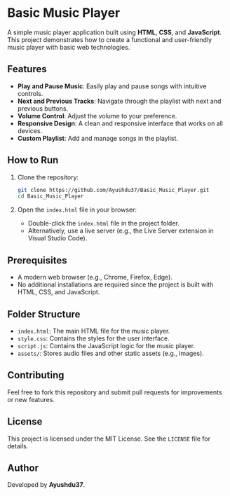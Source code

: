 # Basic Music Player

A simple music player application built using **HTML**, **CSS**, and **JavaScript**. This project demonstrates how to create a functional and user-friendly music player with basic web technologies.

## Features
- **Play and Pause Music**: Easily play and pause songs with intuitive controls.
- **Next and Previous Tracks**: Navigate through the playlist with next and previous buttons.
- **Volume Control**: Adjust the volume to your preference.
- **Responsive Design**: A clean and responsive interface that works on all devices.
- **Custom Playlist**: Add and manage songs in the playlist.

## How to Run
1. Clone the repository:
   ```bash
   git clone https://github.com/Ayushdu37/Basic_Music_Player.git
   cd Basic_Music_Player
   ```

2. Open the `index.html` file in your browser:
   - Double-click the `index.html` file in the project folder.
   - Alternatively, use a live server (e.g., the Live Server extension in Visual Studio Code).

## Prerequisites
- A modern web browser (e.g., Chrome, Firefox, Edge).
- No additional installations are required since the project is built with HTML, CSS, and JavaScript.

## Folder Structure
- `index.html`: The main HTML file for the music player.
- `style.css`: Contains the styles for the user interface.
- `script.js`: Contains the JavaScript logic for the music player.
- `assets/`: Stores audio files and other static assets (e.g., images).

## Contributing
Feel free to fork this repository and submit pull requests for improvements or new features.

## License
This project is licensed under the MIT License. See the `LICENSE` file for details.

## Author
Developed by **Ayushdu37**.